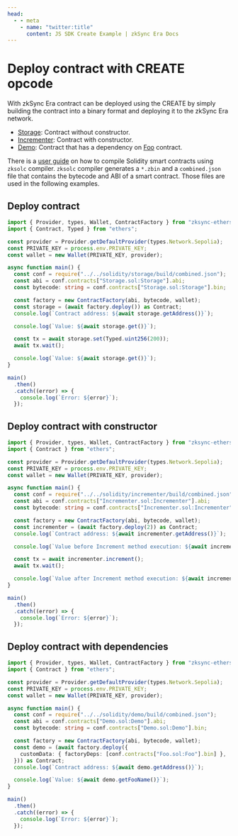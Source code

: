 ```yaml
---
head:
  - - meta
    - name: "twitter:title"
      content: JS SDK Create Example | zkSync Era Docs
---
```


# Deploy contract with CREATE opcode

With zkSync Era contract can be deployed using the CREATE by simply building the contract into a binary format and deploying it to the
zkSync Era network.

- [Storage](https://github.com/zksync-sdk/zksync2-examples/blob/main/solidity/storage/Storage.sol): Contract without constructor.
- [Incrementer](https://github.com/zksync-sdk/zksync2-examples/blob/main/solidity/incrementer/Incrementer.sol): Contract with constructor.
- [Demo](https://github.com/zksync-sdk/zksync2-examples/blob/main/solidity/demo/Demo.sol): Contract that has a dependency on
  [Foo](https://github.com/zksync-sdk/zksync2-examples/blob/main/solidity/demo/Foo.sol) contract.

There is a [user guide](https://github.com/zksync-sdk/zksync2-examples/blob/main/solidity/README.md) on how to compile Solidity smart contracts using `zksolc`
compiler. `zksolc` compiler generates a `*.zbin` and a `combined.json` file that contains the bytecode and ABI of a smart contract.
Those files are used in the following examples.

## Deploy contract

```ts
import { Provider, types, Wallet, ContractFactory } from "zksync-ethers";
import { Contract, Typed } from "ethers";

const provider = Provider.getDefaultProvider(types.Network.Sepolia);
const PRIVATE_KEY = process.env.PRIVATE_KEY;
const wallet = new Wallet(PRIVATE_KEY, provider);

async function main() {
  const conf = require("../../solidity/storage/build/combined.json");
  const abi = conf.contracts["Storage.sol:Storage"].abi;
  const bytecode: string = conf.contracts["Storage.sol:Storage"].bin;

  const factory = new ContractFactory(abi, bytecode, wallet);
  const storage = (await factory.deploy()) as Contract;
  console.log(`Contract address: ${await storage.getAddress()}`);

  console.log(`Value: ${await storage.get()}`);

  const tx = await storage.set(Typed.uint256(200));
  await tx.wait();

  console.log(`Value: ${await storage.get()}`);
}

main()
  .then()
  .catch((error) => {
    console.log(`Error: ${error}`);
  });
```

## Deploy contract with constructor

```ts
import { Provider, types, Wallet, ContractFactory } from "zksync-ethers";
import { Contract } from "ethers";

const provider = Provider.getDefaultProvider(types.Network.Sepolia);
const PRIVATE_KEY = process.env.PRIVATE_KEY;
const wallet = new Wallet(PRIVATE_KEY, provider);

async function main() {
  const conf = require("../../solidity/incrementer/build/combined.json");
  const abi = conf.contracts["Incrementer.sol:Incrementer"].abi;
  const bytecode: string = conf.contracts["Incrementer.sol:Incrementer"].bin;

  const factory = new ContractFactory(abi, bytecode, wallet);
  const incrementer = (await factory.deploy(2)) as Contract;
  console.log(`Contract address: ${await incrementer.getAddress()}`);

  console.log(`Value before Increment method execution: ${await incrementer.get()}`);

  const tx = await incrementer.increment();
  await tx.wait();

  console.log(`Value after Increment method execution: ${await incrementer.get()}`);
}

main()
  .then()
  .catch((error) => {
    console.log(`Error: ${error}`);
  });
```

## Deploy contract with dependencies

```ts
import { Provider, types, Wallet, ContractFactory } from "zksync-ethers";
import { Contract } from "ethers";

const provider = Provider.getDefaultProvider(types.Network.Sepolia);
const PRIVATE_KEY = process.env.PRIVATE_KEY;
const wallet = new Wallet(PRIVATE_KEY, provider);

async function main() {
  const conf = require("../../solidity/demo/build/combined.json");
  const abi = conf.contracts["Demo.sol:Demo"].abi;
  const bytecode: string = conf.contracts["Demo.sol:Demo"].bin;

  const factory = new ContractFactory(abi, bytecode, wallet);
  const demo = (await factory.deploy({
    customData: { factoryDeps: [conf.contracts["Foo.sol:Foo"].bin] },
  })) as Contract;
  console.log(`Contract address: ${await demo.getAddress()}`);

  console.log(`Value: ${await demo.getFooName()}`);
}

main()
  .then()
  .catch((error) => {
    console.log(`Error: ${error}`);
  });
```
